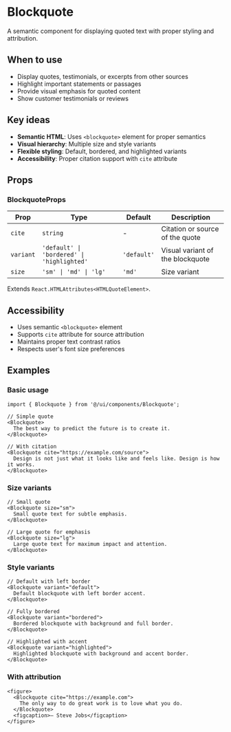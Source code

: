 # Blockquote

A semantic component for displaying quoted text with proper styling and attribution.

## When to use

- Display quotes, testimonials, or excerpts from other sources
- Highlight important statements or passages
- Provide visual emphasis for quoted content
- Show customer testimonials or reviews

## Key ideas

- **Semantic HTML**: Uses `<blockquote>` element for proper semantics
- **Visual hierarchy**: Multiple size and style variants
- **Flexible styling**: Default, bordered, and highlighted variants
- **Accessibility**: Proper citation support with `cite` attribute

## Props

### BlockquoteProps

| Prop      | Type                                       | Default     | Description                      |
| --------- | ------------------------------------------ | ----------- | -------------------------------- |
| `cite`    | `string`                                   | -           | Citation or source of the quote  |
| `variant` | `'default' \| 'bordered' \| 'highlighted'` | `'default'` | Visual variant of the blockquote |
| `size`    | `'sm' \| 'md' \| 'lg'`                     | `'md'`      | Size variant                     |

Extends `React.HTMLAttributes<HTMLQuoteElement>`.

## Accessibility

- Uses semantic `<blockquote>` element
- Supports `cite` attribute for source attribution
- Maintains proper text contrast ratios
- Respects user's font size preferences

## Examples

### Basic usage

```tsx
import { Blockquote } from '@/ui/components/Blockquote';

// Simple quote
<Blockquote>
  The best way to predict the future is to create it.
</Blockquote>

// With citation
<Blockquote cite="https://example.com/source">
  Design is not just what it looks like and feels like. Design is how it works.
</Blockquote>
```

### Size variants

```tsx
// Small quote
<Blockquote size="sm">
  Small quote text for subtle emphasis.
</Blockquote>

// Large quote for emphasis
<Blockquote size="lg">
  Large quote text for maximum impact and attention.
</Blockquote>
```

### Style variants

```tsx
// Default with left border
<Blockquote variant="default">
  Default blockquote with left border accent.
</Blockquote>

// Fully bordered
<Blockquote variant="bordered">
  Bordered blockquote with background and full border.
</Blockquote>

// Highlighted with accent
<Blockquote variant="highlighted">
  Highlighted blockquote with background and accent border.
</Blockquote>
```

### With attribution

```tsx
<figure>
  <Blockquote cite="https://example.com">
    The only way to do great work is to love what you do.
  </Blockquote>
  <figcaption>— Steve Jobs</figcaption>
</figure>
```
